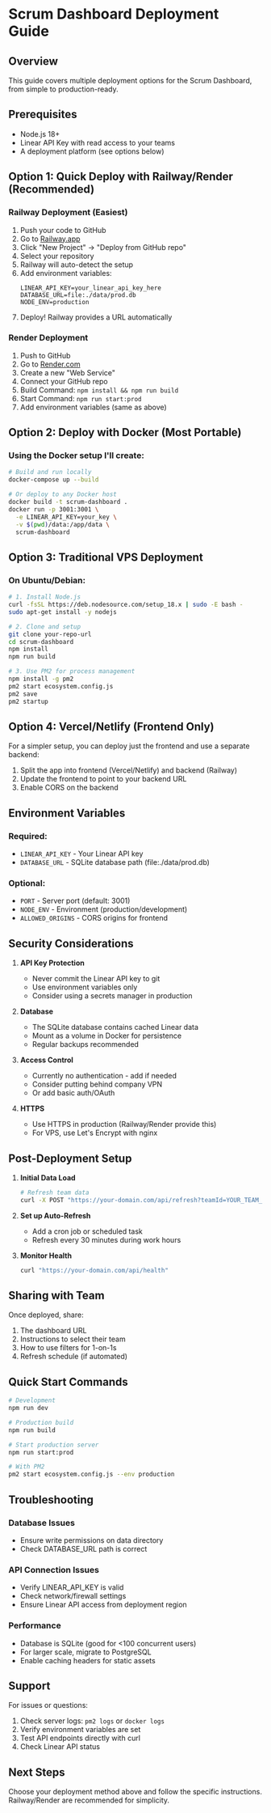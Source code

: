 # Scrum Dashboard Deployment Guide

## Overview
This guide covers multiple deployment options for the Scrum Dashboard, from simple to production-ready.

## Prerequisites
- Node.js 18+ 
- Linear API Key with read access to your teams
- A deployment platform (see options below)

## Option 1: Quick Deploy with Railway/Render (Recommended)

### Railway Deployment (Easiest)
1. Push your code to GitHub
2. Go to [Railway.app](https://railway.app)
3. Click "New Project" → "Deploy from GitHub repo"
4. Select your repository
5. Railway will auto-detect the setup
6. Add environment variables:
   ```
   LINEAR_API_KEY=your_linear_api_key_here
   DATABASE_URL=file:./data/prod.db
   NODE_ENV=production
   ```
7. Deploy! Railway provides a URL automatically

### Render Deployment
1. Push to GitHub
2. Go to [Render.com](https://render.com)
3. Create a new "Web Service"
4. Connect your GitHub repo
5. Build Command: `npm install && npm run build`
6. Start Command: `npm run start:prod`
7. Add environment variables (same as above)

## Option 2: Deploy with Docker (Most Portable)

### Using the Docker setup I'll create:
```bash
# Build and run locally
docker-compose up --build

# Or deploy to any Docker host
docker build -t scrum-dashboard .
docker run -p 3001:3001 \
  -e LINEAR_API_KEY=your_key \
  -v $(pwd)/data:/app/data \
  scrum-dashboard
```

## Option 3: Traditional VPS Deployment

### On Ubuntu/Debian:
```bash
# 1. Install Node.js
curl -fsSL https://deb.nodesource.com/setup_18.x | sudo -E bash -
sudo apt-get install -y nodejs

# 2. Clone and setup
git clone your-repo-url
cd scrum-dashboard
npm install
npm run build

# 3. Use PM2 for process management
npm install -g pm2
pm2 start ecosystem.config.js
pm2 save
pm2 startup
```

## Option 4: Vercel/Netlify (Frontend Only)
For a simpler setup, you can deploy just the frontend and use a separate backend:

1. Split the app into frontend (Vercel/Netlify) and backend (Railway)
2. Update the frontend to point to your backend URL
3. Enable CORS on the backend

## Environment Variables

### Required:
- `LINEAR_API_KEY` - Your Linear API key
- `DATABASE_URL` - SQLite database path (file:./data/prod.db)

### Optional:
- `PORT` - Server port (default: 3001)
- `NODE_ENV` - Environment (production/development)
- `ALLOWED_ORIGINS` - CORS origins for frontend

## Security Considerations

1. **API Key Protection**
   - Never commit the Linear API key to git
   - Use environment variables only
   - Consider using a secrets manager in production

2. **Database**
   - The SQLite database contains cached Linear data
   - Mount as a volume in Docker for persistence
   - Regular backups recommended

3. **Access Control**
   - Currently no authentication - add if needed
   - Consider putting behind company VPN
   - Or add basic auth/OAuth

4. **HTTPS**
   - Use HTTPS in production (Railway/Render provide this)
   - For VPS, use Let's Encrypt with nginx

## Post-Deployment Setup

1. **Initial Data Load**
   ```bash
   # Refresh team data
   curl -X POST "https://your-domain.com/api/refresh?teamId=YOUR_TEAM_ID"
   ```

2. **Set up Auto-Refresh**
   - Add a cron job or scheduled task
   - Refresh every 30 minutes during work hours

3. **Monitor Health**
   ```bash
   curl "https://your-domain.com/api/health"
   ```

## Sharing with Team

Once deployed, share:
1. The dashboard URL
2. Instructions to select their team
3. How to use filters for 1-on-1s
4. Refresh schedule (if automated)

## Quick Start Commands

```bash
# Development
npm run dev

# Production build
npm run build

# Start production server
npm run start:prod

# With PM2
pm2 start ecosystem.config.js --env production
```

## Troubleshooting

### Database Issues
- Ensure write permissions on data directory
- Check DATABASE_URL path is correct

### API Connection Issues
- Verify LINEAR_API_KEY is valid
- Check network/firewall settings
- Ensure Linear API access from deployment region

### Performance
- Database is SQLite (good for <100 concurrent users)
- For larger scale, migrate to PostgreSQL
- Enable caching headers for static assets

## Support

For issues or questions:
1. Check server logs: `pm2 logs` or `docker logs`
2. Verify environment variables are set
3. Test API endpoints directly with curl
4. Check Linear API status

## Next Steps

Choose your deployment method above and follow the specific instructions. Railway/Render are recommended for simplicity.